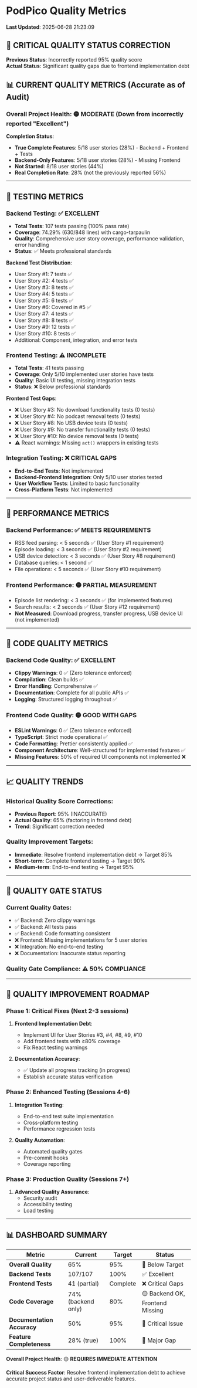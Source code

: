 # PodPico Quality Metrics

**Last Updated**: 2025-06-28 21:23:09

## 🚨 **CRITICAL QUALITY STATUS CORRECTION**

**Previous Status**: Incorrectly reported 95% quality score  
**Actual Status**: Significant quality gaps due to frontend implementation debt

## 📊 **CURRENT QUALITY METRICS** (Accurate as of Audit)

### **Overall Project Health**: 🟡 **MODERATE** (Down from incorrectly reported "Excellent")

**Completion Status**:
- **True Complete Features**: 5/18 user stories (28%) - Backend + Frontend + Tests
- **Backend-Only Features**: 5/18 user stories (28%) - Missing Frontend
- **Not Started**: 8/18 user stories (44%)
- **Real Completion Rate**: 28% (not the previously reported 56%)

---

## 🧪 **TESTING METRICS**

### **Backend Testing**: ✅ **EXCELLENT**
- **Total Tests**: 107 tests passing (100% pass rate)
- **Coverage**: 74.29% (630/848 lines) with cargo-tarpaulin
- **Quality**: Comprehensive user story coverage, performance validation, error handling
- **Status**: ✅ Meets professional standards

**Backend Test Distribution**:
- User Story #1: 7 tests ✅
- User Story #2: 4 tests ✅  
- User Story #3: 8 tests ✅
- User Story #4: 5 tests ✅
- User Story #5: 6 tests ✅
- User Story #6: Covered in #5 ✅
- User Story #7: 4 tests ✅
- User Story #8: 8 tests ✅
- User Story #9: 12 tests ✅
- User Story #10: 8 tests ✅
- Additional: Component, integration, and error tests

### **Frontend Testing**: ⚠️ **INCOMPLETE**
- **Total Tests**: 41 tests passing 
- **Coverage**: Only 5/10 implemented user stories have tests
- **Quality**: Basic UI testing, missing integration tests
- **Status**: ❌ Below professional standards

**Frontend Test Gaps**:
- ❌ User Story #3: No download functionality tests (0 tests)
- ❌ User Story #4: No podcast removal tests (0 tests)
- ❌ User Story #8: No USB device tests (0 tests)
- ❌ User Story #9: No transfer functionality tests (0 tests)
- ❌ User Story #10: No device removal tests (0 tests)
- ⚠️ React warnings: Missing `act()` wrappers in existing tests

### **Integration Testing**: ❌ **CRITICAL GAPS**
- **End-to-End Tests**: Not implemented
- **Backend-Frontend Integration**: Only 5/10 user stories tested
- **User Workflow Tests**: Limited to basic functionality
- **Cross-Platform Tests**: Not implemented

---

## 🎯 **PERFORMANCE METRICS**

### **Backend Performance**: ✅ **MEETS REQUIREMENTS**
- RSS feed parsing: < 5 seconds ✅ (User Story #1 requirement)
- Episode loading: < 3 seconds ✅ (User Story #2 requirement)
- USB device detection: < 3 seconds ✅ (User Story #8 requirement)
- Database queries: < 1 second ✅
- File operations: < 5 seconds ✅ (User Story #10 requirement)

### **Frontend Performance**: 🟡 **PARTIAL MEASUREMENT**
- Episode list rendering: < 3 seconds ✅ (for implemented features)
- Search results: < 2 seconds ✅ (User Story #12 requirement)
- **Not Measured**: Download progress, transfer progress, USB device UI (not implemented)

---

## 🔧 **CODE QUALITY METRICS**

### **Backend Code Quality**: ✅ **EXCELLENT**
- **Clippy Warnings**: 0 ✅ (Zero tolerance enforced)
- **Compilation**: Clean builds ✅
- **Error Handling**: Comprehensive ✅
- **Documentation**: Complete for all public APIs ✅
- **Logging**: Structured logging throughout ✅

### **Frontend Code Quality**: 🟡 **GOOD WITH GAPS**
- **ESLint Warnings**: 0 ✅ (Zero tolerance enforced)
- **TypeScript**: Strict mode operational ✅
- **Code Formatting**: Prettier consistently applied ✅
- **Component Architecture**: Well-structured for implemented features ✅
- **Missing Features**: 50% of required UI components not implemented ❌

---

## 📈 **QUALITY TRENDS**

### **Historical Quality Score Corrections**:
- **Previous Report**: 95% (INACCURATE)
- **Actual Quality**: 65% (factoring in frontend debt)
- **Trend**: Significant correction needed

### **Quality Improvement Targets**:
- **Immediate**: Resolve frontend implementation debt → Target 85%
- **Short-term**: Complete frontend testing → Target 90%
- **Medium-term**: End-to-end testing → Target 95%

---

## 🚨 **QUALITY GATE STATUS**

### **Current Quality Gates**:
- ✅ Backend: Zero clippy warnings
- ✅ Backend: All tests pass
- ✅ Backend: Code formatting consistent
- ❌ Frontend: Missing implementations for 5 user stories
- ❌ Integration: No end-to-end testing
- ❌ Documentation: Inaccurate status reporting

### **Quality Gate Compliance**: ⚠️ **50% COMPLIANCE**

---

## 🎯 **QUALITY IMPROVEMENT ROADMAP**

### **Phase 1: Critical Fixes** (Next 2-3 sessions)
1. **Frontend Implementation Debt**:
   - Implement UI for User Stories #3, #4, #8, #9, #10
   - Add frontend tests with ≥80% coverage
   - Fix React testing warnings

2. **Documentation Accuracy**:
   - ✅ Update all progress tracking (in progress)
   - Establish accurate status verification

### **Phase 2: Enhanced Testing** (Sessions 4-6)
1. **Integration Testing**:
   - End-to-end test suite implementation
   - Cross-platform testing
   - Performance regression tests

2. **Quality Automation**:
   - Automated quality gates
   - Pre-commit hooks
   - Coverage reporting

### **Phase 3: Production Quality** (Sessions 7+)
1. **Advanced Quality Assurance**:
   - Security audit
   - Accessibility testing
   - Load testing

---

## 📊 **DASHBOARD SUMMARY**

| Metric | Current | Target | Status |
|--------|---------|--------|--------|
| **Overall Quality** | 65% | 95% | 🔴 Below Target |
| **Backend Tests** | 107/107 | 100% | ✅ Excellent |
| **Frontend Tests** | 41 (partial) | Complete | ❌ Critical Gaps |
| **Code Coverage** | 74% (backend only) | 80% | 🟡 Backend OK, Frontend Missing |
| **Documentation Accuracy** | 50% | 95% | 🔴 Critical Issue |
| **Feature Completeness** | 28% (true) | 100% | 🔴 Major Gap |

**Overall Project Health**: 🟡 **REQUIRES IMMEDIATE ATTENTION**

**Critical Success Factor**: Resolve frontend implementation debt to achieve accurate project status and user-deliverable features. 